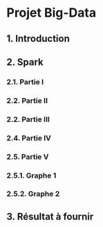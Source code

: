 # Projet Big-Data


## 1. Introduction

## 2. Spark

### 2.1. Partie I

### 2.2. Partie II

### 2.2. Partie III

### 2.4. Partie IV

### 2.5. Partie V

### 2.5.1. Graphe 1

### 2.5.2. Graphe 2

## 3. Résultat à fournir
